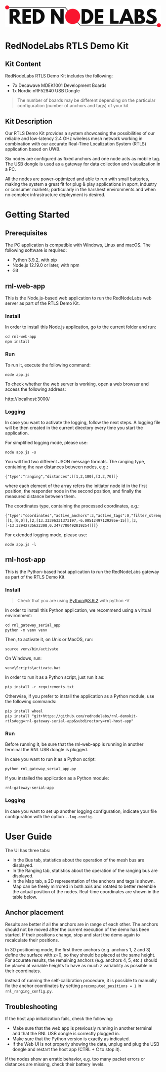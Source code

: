![logo](./rnl-web-app/webpage/img/logo.png)

# RedNodeLabs RTLS Demo Kit  

## Kit Content

RedNodeLabs RTLS Demo Kit includes the following:

* 7x Decawave MDEK1001 Development Boards
* 1x Nordic nRF52840 USB Dongle

> The number of boards may be different depending on the particular configuration (number of anchors and tags) of your kit


## Kit Description

Our RTLS Demo Kit provides a system showcasing the possibilities of our reliable and low-latency 2.4 GHz wireless mesh network
working in combination with our accurate Real-Time Localization System (RTLS) application based on UWB.

Six nodes are configured as fixed anchors and one node acts as mobile tag. The USB dongle is used as a gateway for data collection and visualization in a PC.

All the nodes are power-optimized and able to run with small batteries, making the system a great fit for plug & play applications in sport, industry or
consumer markets; particularly in the harshest environments and when no complex infrastructure deployment is desired.


# Getting Started

## Prerequisites

The PC application is compatible with Windows, Linux and macOS. The following software is required:

* Python 3.9.2, with pip
* Node.js 12.19.0 or later, with npm
* Git


## rnl-web-app

This is the Node.js-based web application to run the RedNodeLabs web server as part of the RTLS Demo Kit.

### Install

In order to install this Node.js application, go to the current folder and run:
```
cd rnl-web-app
npm install
```

### Run

To run it, execute the following command:
```
node app.js
```

To check whether the web server is working, open a web browser and access the following address:

http://localhost:3000/

### Logging

In case you want to activate the logging, follow the next steps.
A logging file will be then created in the current directory every time
you start the application.

For simplified logging mode, please use:
```
node app.js -s
```

You will find two different JSON message formats.
The ranging type, containing the raw distances between nodes, e.g.:
```
{"type":"ranging","distances":[[1,2,100],[3,2,70]]}
```
where each element of the array refers the initiator node id in the first position,
the responder node in the second position, and finally the measured distance between them.

The coordinates type, containing the processed coordinates, e.g.:
```
{"type":"coordinates","active_anchors":3,"active_tags":0,"filter_strength":32,"active_anchors_coordinates":[[1,[0,0]],[2,[13.33396331373197,-6.00512497129295e-15]],[3,[-13.32942735622308,0.3477700492019254]]]}
```

For extended logging mode, please use:
```
node app.js -l
```


## rnl-host-app

This is the Python-based host application to run the RedNodeLabs gateway as part of the RTLS Demo Kit.

### Install

> Check that you are using Python@3.9.2 with python -V

In order to install this Python application, we recommend using a virtual environment:
```
cd rnl_gateway_serial_app
python -m venv venv
```

Then, to activate it, on Unix or MacOS, run:
```
source venv/bin/activate
```

On Windows, run:
```
venv\Scripts\activate.bat
```

In order to run it as a Python script, just run it as:
```
pip install -r requirements.txt
```

Otherwise, if you prefer to install the application as a Python module, use the following commands:
```
pip install wheel
pip install "git+https://github.com/rednodelabs/rnl-demokit-rtls#egg=rnl-gateway-serial-app&subdirectory=rnl-host-app"
```

### Run

Before running it, be sure that the rnl-web-app is running in another terminal the RNL USB dongle is plugged.

In case you want to run it as a Python script:
```
python rnl_gateway_serial_app.py
```

If you installed the application as a Python module:
```
rnl-gateway-serial-app
```

### Logging

In case you want to set up another logging configuration, indicate your file configuration with the option `--log-config`.


# User Guide

The UI has three tabs:

* In the Bus tab, statistics about the operation of the mesh bus are displayed.
* In the Ranging tab, statistics about the operation of the ranging bus are displayed.
* In the Map tab, a 2D representation of the anchors and tags is shown. Map can be freely mirrored in both axis and rotated to better resemble the actual position of the nodes. Real-time coordinates are shown in the table below.


## Anchor placement

Results are better if all the anchors are in range of each other. The anchors should not be moved after the current execution of the demo has been started. If their positions change, stop and start
the demo again to recalculate their positions.

In 3D positioning mode, the first three anchors (e.g. anchors 1, 2 and 3) define the surface with z=0, so they should be placed at the same height. For accurate results, the remaining anchors (e.g. anchors 4, 5, etc.) should be placed at variable heights to have as much z variability as possible in their coordinates.

Instead of running the self-calibration procedure, it is possible to manually fix the anchor coordinates by setting `precomputed_positions = 1` in `rnl_ranging_config.py`.

## Troubleshooting

If the host app initialization fails, check the following:
* Make sure that the web app is previously running in another terminal and that the RNL USB dongle is correctly plugged in.
* Make sure that the Python version is exactly as indicated.
* If the Web UI is not properly showing the data, unplug and plug the USB dongle and restart the host app (CTRL + C to stop it).

If the nodes show an erratic behavior, e.g. too many packet errors or distances are missing, check their battery levels.
